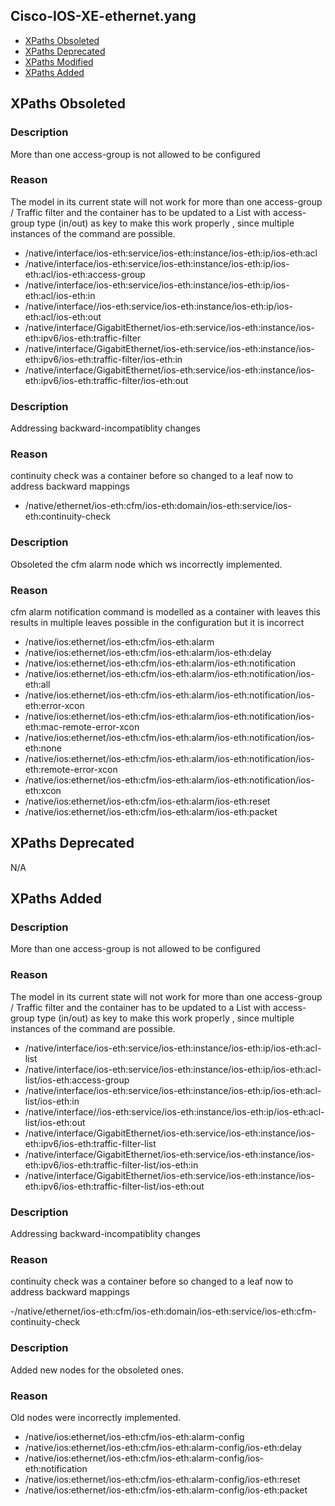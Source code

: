 ## Cisco-IOS-XE-ethernet.yang

- [XPaths Obsoleted](#xpaths-obsoleted)
- [XPaths Deprecated](#xpaths-deprecated)
- [XPaths Modified](#xpaths-modified)
- [XPaths Added](#xpaths-added)

## XPaths Obsoleted

### Description

More than one access-group is not allowed to be configured

### Reason

The model in its current state will not work for more than one access-group / Traffic filter and the container has to be updated to a List with access-group type (in/out) as key to make this work properly , since multiple instances of the command are possible.

- /native/interface/ios-eth:service/ios-eth:instance/ios-eth:ip/ios-eth:acl
- /native/interface/ios-eth:service/ios-eth:instance/ios-eth:ip/ios-eth:acl/ios-eth:access-group
- /native/interface/ios-eth:service/ios-eth:instance/ios-eth:ip/ios-eth:acl/ios-eth:in
- /native/interface//ios-eth:service/ios-eth:instance/ios-eth:ip/ios-eth:acl/ios-eth:out
- /native/interface/GigabitEthernet/ios-eth:service/ios-eth:instance/ios-eth:ipv6/ios-eth:traffic-filter
- /native/interface/GigabitEthernet/ios-eth:service/ios-eth:instance/ios-eth:ipv6/ios-eth:traffic-filter/ios-eth:in
- /native/interface/GigabitEthernet/ios-eth:service/ios-eth:instance/ios-eth:ipv6/ios-eth:traffic-filter/ios-eth:out


### Description

Addressing backward-incompatiblity changes

### Reason

continuity check was a container before so changed to a leaf now to address backward mappings

- /native/ethernet/ios-eth:cfm/ios-eth:domain/ios-eth:service/ios-eth:continuity-check


### Description

Obsoleted the cfm alarm node which ws incorrectly implemented.

### Reason

cfm alarm notification command is modelled as a container with leaves this results in multiple leaves possible in the configuration but it is incorrect

- /native/ios:ethernet/ios-eth:cfm/ios-eth:alarm
- /native/ios:ethernet/ios-eth:cfm/ios-eth:alarm/ios-eth:delay
- /native/ios:ethernet/ios-eth:cfm/ios-eth:alarm/ios-eth:notification
- /native/ios:ethernet/ios-eth:cfm/ios-eth:alarm/ios-eth:notification/ios-eth:all
- /native/ios:ethernet/ios-eth:cfm/ios-eth:alarm/ios-eth:notification/ios-eth:error-xcon
- /native/ios:ethernet/ios-eth:cfm/ios-eth:alarm/ios-eth:notification/ios-eth:mac-remote-error-xcon
- /native/ios:ethernet/ios-eth:cfm/ios-eth:alarm/ios-eth:notification/ios-eth:none
- /native/ios:ethernet/ios-eth:cfm/ios-eth:alarm/ios-eth:notification/ios-eth:remote-error-xcon
- /native/ios:ethernet/ios-eth:cfm/ios-eth:alarm/ios-eth:notification/ios-eth:xcon
- /native/ios:ethernet/ios-eth:cfm/ios-eth:alarm/ios-eth:reset
- /native/ios:ethernet/ios-eth:cfm/ios-eth:alarm/ios-eth:packet


## XPaths Deprecated

N/A

## XPaths Added

### Description
More than one access-group is not allowed to be configured

### Reason

The model in its current state will not work for more than one access-group / Traffic filter and the container has to be updated to a List with access-group type (in/out) as key to make this work properly , since multiple instances of the command are possible.

- /native/interface/ios-eth:service/ios-eth:instance/ios-eth:ip/ios-eth:acl-list
- /native/interface/ios-eth:service/ios-eth:instance/ios-eth:ip/ios-eth:acl-list/ios-eth:access-group
- /native/interface/ios-eth:service/ios-eth:instance/ios-eth:ip/ios-eth:acl-list/ios-eth:in
- /native/interface//ios-eth:service/ios-eth:instance/ios-eth:ip/ios-eth:acl-list/ios-eth:out
- /native/interface/GigabitEthernet/ios-eth:service/ios-eth:instance/ios-eth:ipv6/ios-eth:traffic-filter-list
- /native/interface/GigabitEthernet/ios-eth:service/ios-eth:instance/ios-eth:ipv6/ios-eth:traffic-filter-list/ios-eth:in
- /native/interface/GigabitEthernet/ios-eth:service/ios-eth:instance/ios-eth:ipv6/ios-eth:traffic-filter-list/ios-eth:out


### Description

Addressing backward-incompatiblity changes

### Reason

continuity check was a container before so changed to a leaf now to address backward mappings

-/native/ethernet/ios-eth:cfm/ios-eth:domain/ios-eth:service/ios-eth:cfm-continuity-check


### Description
Added new nodes for the obsoleted ones.

### Reason
Old nodes were incorrectly implemented.

- /native/ios:ethernet/ios-eth:cfm/ios-eth:alarm-config
- /native/ios:ethernet/ios-eth:cfm/ios-eth:alarm-config/ios-eth:delay
- /native/ios:ethernet/ios-eth:cfm/ios-eth:alarm-config/ios-eth:notification
- /native/ios:ethernet/ios-eth:cfm/ios-eth:alarm-config/ios-eth:reset
- /native/ios:ethernet/ios-eth:cfm/ios-eth:alarm-config/ios-eth:packet
